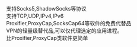 支持Socks5,ShadowSocks等协议  
支持TCP,UDP,IPv4,IPv6  
Proxifier,ProxyCap,SocksCap64等软件的免费代替品  
VPN的轻量级替代品,可以仅代理选定的应用进程。  
比Proxifier,ProxyCap类软件更简单  
